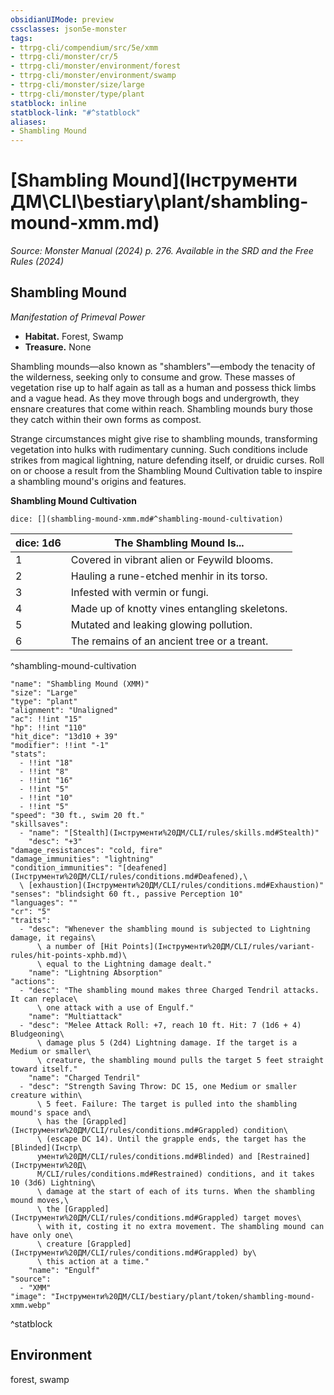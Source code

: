 ```yaml
---
obsidianUIMode: preview
cssclasses: json5e-monster
tags:
- ttrpg-cli/compendium/src/5e/xmm
- ttrpg-cli/monster/cr/5
- ttrpg-cli/monster/environment/forest
- ttrpg-cli/monster/environment/swamp
- ttrpg-cli/monster/size/large
- ttrpg-cli/monster/type/plant
statblock: inline
statblock-link: "#^statblock"
aliases:
- Shambling Mound
---
```

# [Shambling Mound](Інструменти ДМ\CLI\bestiary\plant/shambling-mound-xmm.md)
*Source: Monster Manual (2024) p. 276. Available in the <span title='Systems Reference Document (5.2)'>SRD</span> and the Free Rules (2024)*  

## Shambling Mound

*Manifestation of Primeval Power*

- **Habitat.** Forest, Swamp  
- **Treasure.** None  

Shambling mounds—also known as "shamblers"—embody the tenacity of the wilderness, seeking only to consume and grow. These masses of vegetation rise up to half again as tall as a human and possess thick limbs and a vague head. As they move through bogs and undergrowth, they ensnare creatures that come within reach. Shambling mounds bury those they catch within their own forms as compost.

Strange circumstances might give rise to shambling mounds, transforming vegetation into hulks with rudimentary cunning. Such conditions include strikes from magical lightning, nature defending itself, or druidic curses. Roll on or choose a result from the Shambling Mound Cultivation table to inspire a shambling mound's origins and features.

**Shambling Mound Cultivation**

`dice: [](shambling-mound-xmm.md#^shambling-mound-cultivation)`

| dice: 1d6 | The Shambling Mound Is... |
|-----------|---------------------------|
| 1 | Covered in vibrant alien or Feywild blooms. |
| 2 | Hauling a rune-etched menhir in its torso. |
| 3 | Infested with vermin or fungi. |
| 4 | Made up of knotty vines entangling skeletons. |
| 5 | Mutated and leaking glowing pollution. |
| 6 | The remains of an ancient tree or a treant. |
^shambling-mound-cultivation

```statblock
"name": "Shambling Mound (XMM)"
"size": "Large"
"type": "plant"
"alignment": "Unaligned"
"ac": !!int "15"
"hp": !!int "110"
"hit_dice": "13d10 + 39"
"modifier": !!int "-1"
"stats":
  - !!int "18"
  - !!int "8"
  - !!int "16"
  - !!int "5"
  - !!int "10"
  - !!int "5"
"speed": "30 ft., swim 20 ft."
"skillsaves":
  - "name": "[Stealth](Інструменти%20ДМ/CLI/rules/skills.md#Stealth)"
    "desc": "+3"
"damage_resistances": "cold, fire"
"damage_immunities": "lightning"
"condition_immunities": "[deafened](Інструменти%20ДМ/CLI/rules/conditions.md#Deafened),\
  \ [exhaustion](Інструменти%20ДМ/CLI/rules/conditions.md#Exhaustion)"
"senses": "blindsight 60 ft., passive Perception 10"
"languages": ""
"cr": "5"
"traits":
  - "desc": "Whenever the shambling mound is subjected to Lightning damage, it regains\
      \ a number of [Hit Points](Інструменти%20ДМ/CLI/rules/variant-rules/hit-points-xphb.md)\
      \ equal to the Lightning damage dealt."
    "name": "Lightning Absorption"
"actions":
  - "desc": "The shambling mound makes three Charged Tendril attacks. It can replace\
      \ one attack with a use of Engulf."
    "name": "Multiattack"
  - "desc": "Melee Attack Roll: +7, reach 10 ft. Hit: 7 (1d6 + 4) Bludgeoning\
      \ damage plus 5 (2d4) Lightning damage. If the target is a Medium or smaller\
      \ creature, the shambling mound pulls the target 5 feet straight toward itself."
    "name": "Charged Tendril"
  - "desc": "Strength Saving Throw: DC 15, one Medium or smaller creature within\
      \ 5 feet. Failure: The target is pulled into the shambling mound's space and\
      \ has the [Grappled](Інструменти%20ДМ/CLI/rules/conditions.md#Grappled) condition\
      \ (escape DC 14). Until the grapple ends, the target has the [Blinded](Інстр\
      ументи%20ДМ/CLI/rules/conditions.md#Blinded) and [Restrained](Інструменти%20Д\
      М/CLI/rules/conditions.md#Restrained) conditions, and it takes 10 (3d6) Lightning\
      \ damage at the start of each of its turns. When the shambling mound moves,\
      \ the [Grappled](Інструменти%20ДМ/CLI/rules/conditions.md#Grappled) target moves\
      \ with it, costing it no extra movement. The shambling mound can have only one\
      \ creature [Grappled](Інструменти%20ДМ/CLI/rules/conditions.md#Grappled) by\
      \ this action at a time."
    "name": "Engulf"
"source":
  - "XMM"
"image": "Інструменти%20ДМ/CLI/bestiary/plant/token/shambling-mound-xmm.webp"
```
^statblock

## Environment

forest, swamp